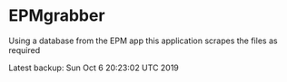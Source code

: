 # EPMgrabber
Using a database from the EPM app this application scrapes the files as required


Latest backup: Sun Oct 6 20:23:02 UTC 2019

